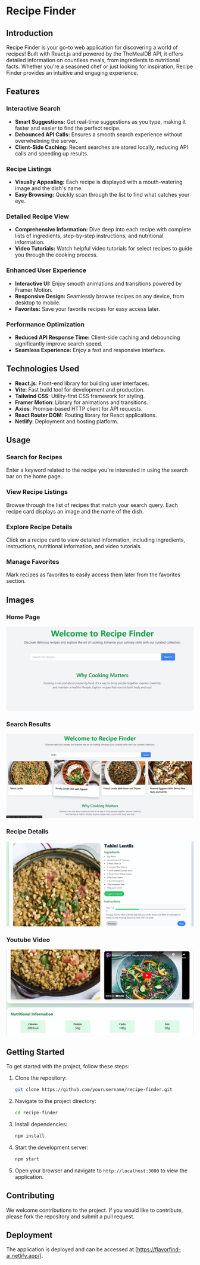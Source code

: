 # Recipe Finder

## Introduction

Recipe Finder is your go-to web application for discovering a world of recipes! Built with React.js and powered by the TheMealDB API, it offers detailed information on countless meals, from ingredients to nutritional facts. Whether you're a seasoned chef or just looking for inspiration, Recipe Finder provides an intuitive and engaging experience.

## Features

### Interactive Search

- **Smart Suggestions:** Get real-time suggestions as you type, making it faster and easier to find the perfect recipe.
- **Debounced API Calls:** Ensures a smooth search experience without overwhelming the server.
- **Client-Side Caching:** Recent searches are stored locally, reducing API calls and speeding up results.

### Recipe Listings

- **Visually Appealing:** Each recipe is displayed with a mouth-watering image and the dish's name.
- **Easy Browsing:** Quickly scan through the list to find what catches your eye.

### Detailed Recipe View

- **Comprehensive Information:** Dive deep into each recipe with complete lists of ingredients, step-by-step instructions, and nutritional information.
- **Video Tutorials:** Watch helpful video tutorials for select recipes to guide you through the cooking process.

### Enhanced User Experience

- **Interactive UI:** Enjoy smooth animations and transitions powered by Framer Motion.
- **Responsive Design:** Seamlessly browse recipes on any device, from desktop to mobile.
- **Favorites:** Save your favorite recipes for easy access later.

### Performance Optimization

- **Reduced API Response Time:** Client-side caching and debouncing significantly improve search speed.
- **Seamless Experience:** Enjoy a fast and responsive interface.

## Technologies Used

- **React.js**: Front-end library for building user interfaces.
- **Vite**: Fast build tool for development and production.
- **Tailwind CSS**: Utility-first CSS framework for styling.
- **Framer Motion**: Library for animations and transitions.
- **Axios**: Promise-based HTTP client for API requests.
- **React Router DOM**: Routing library for React applications.
- **Netlify**: Deployment and hosting platform.

## Usage

### Search for Recipes

Enter a keyword related to the recipe you're interested in using the search bar on the home page.

### View Recipe Listings

Browse through the list of recipes that match your search query. Each recipe card displays an image and the name of the dish.

### Explore Recipe Details

Click on a recipe card to view detailed information, including ingredients, instructions, nutritional information, and video tutorials.

### Manage Favorites

Mark recipes as favorites to easily access them later from the favorites section.

## Images

### Home Page

![Home Page](./public/Home-Page.jpg)

### Search Results

![Search Results](./public/Search-Results.jpg)

### Recipe Details

![Recipe Details](./public/Recipe-With-Step-By-Step-Guidence.jpg)

### Youtube Video

![Recipe With Youtube Video](./public/Recipe-With-Yt-and-Nutrients.jpg)

## Getting Started

To get started with the project, follow these steps:

1. Clone the repository:

   ```bash
   git clone https://github.com/yourusername/recipe-finder.git
   ```

2. Navigate to the project directory:

   ```bash
   cd recipe-finder
   ```

3. Install dependencies:

   ```bash
   npm install
   ```

4. Start the development server:

   ```bash
   npm start
   ```

5. Open your browser and navigate to `http://localhost:3000` to view the application.

## Contributing

We welcome contributions to the project. If you would like to contribute, please fork the repository and submit a pull request.

## Deployment

The application is deployed and can be accessed at [https://flavorfind-ai.netlify.app/].
